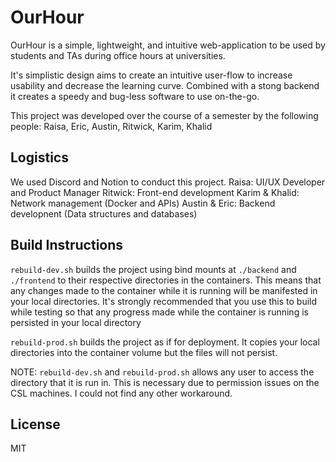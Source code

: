 # OurHour
OurHour is a simple, lightweight, and intuitive web-application to be used by students and TAs during office hours at universities. 

It's simplistic design aims to create an intuitive user-flow to increase usability and decrease the learning curve. Combined with a stong backend it creates a speedy and bug-less software to use on-the-go.

This project was developed over the course of a semester by the following people:
Raisa, Eric, Austin, Ritwick, Karim, Khalid


## Logistics
We used Discord and Notion to conduct this project. 
Raisa: UI/UX Developer and Product Manager
Ritwick: Front-end development
Karim & Khalid: Network management (Docker and APIs)
Austin & Eric: Backend developnent (Data structures and databases)


## Build Instructions
`rebuild-dev.sh` builds the project using bind mounts at `./backend` and `./frontend` to their respective
directories in the containers. This means that any changes made to the container while it is running
will be manifested in your local directories. It's strongly recommended that you use this to build
while testing so that any progress made while the container is running is persisted in your local directory


`rebuild-prod.sh` builds the project as if for deployment. It copies your local directories into the container volume but the files
will not persist.

NOTE: `rebuild-dev.sh` and `rebuild-prod.sh` allows any user to access the directory that it is run in. This is necessary due to
permission issues on the CSL machines. I could not find any other workaround.


## License
MIT